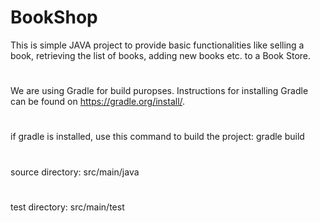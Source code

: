 # BookShop

This is simple JAVA project to provide basic functionalities like selling a book, retrieving the list of books, adding new books etc. to a Book Store.
#
We are using Gradle for build puropses. Instructions for installing Gradle can be found on https://gradle.org/install/.
#
if gradle is installed, use this command to build the project: 
gradle build
#
source directory: src/main/java
#
test directory: src/main/test
